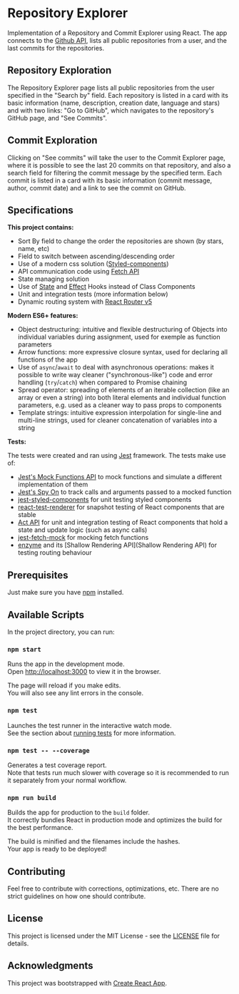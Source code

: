 # Repository Explorer

Implementation of a Repository and Commit Explorer using React. The app connects to the [Github API](https://developer.github.com/v3/), lists all public repositories from a user, and the last commits for the repositories.

## Repository Exploration

The Repository Explorer page lists all public repositories from the user specified in the "Search by" field. Each repository is listed in a card with its basic information (name, description, creation date, language and stars) and with two links: "Go to GitHub", which navigates to the repository's GitHub page, and "See Commits".

## Commit Exploration

Clicking on "See commits" will take the user to the Commit Explorer page, where it is possible to see the last 20 commits on that repository, and also a search field for filtering the commit message by the specified term. Each commit is listed in a card with its basic information (commit message, author, commit date) and a link to see the commit on GitHub.

## Specifications

**This project contains:**

- Sort By field to change the order the repositories are shown (by stars, name, etc)
- Field to switch between ascending/descending order
- Use of a modern css solution ([Styled-components](https://www.styled-components.com/))
- API communication code using [Fetch API](https://developer.mozilla.org/en-US/docs/Web/API/Fetch_API)
- State managing solution
- Use of [State](https://reactjs.org/docs/hooks-state.html) and [Effect](https://reactjs.org/docs/hooks-effect.html) Hooks instead of Class Components
- Unit and integration tests (more information below)
- Dynamic routing system with [React Router v5](https://reacttraining.com/react-router/)

**Modern ES6+ features:**

- Object destructuring: intuitive and flexible destructuring of Objects into individual variables during assignment, used for exemple as function parameters
- Arrow functions: more expressive closure syntax, used for declaring all functions of the app
- Use of `async`/`await` to deal with asynchronous operations: makes it possible to write way cleaner ("synchronous-like") code and error handling (`try`/`catch`) when compared to Promise chaining
- Spread operator: spreading of elements of an iterable collection (like an array or even a string) into both literal elements and individual function parameters, e.g. used as a cleaner way to pass props to components
- Template strings: intuitive expression interpolation for single-line and multi-line strings, used for cleaner concatenation of variables into a string

**Tests:**

  The tests were created and ran using [Jest](https://jestjs.io/) framework. The tests make use of:
  
- [Jest's Mock Functions API](https://jestjs.io/docs/en/mock-functions.html) to mock functions and simulate a different implementation of them
- [Jest's Spy On](https://jestjs.io/docs/en/jest-object#jestspyonobject-methodname) to track calls and arguments passed to a mocked function
- [jest-styled-components](https://github.com/styled-components/jest-styled-components) for unit testing styled components
- [react-test-renderer](https://reactjs.org/docs/test-renderer.html) for snapshot testing of React components that are stable
- [Act API](https://reactjs.org/docs/test-utils.html#act) for unit and integration testing of React components that hold a state and update logic (such as async calls)
- [jest-fetch-mock](https://github.com/jefflau/jest-fetch-mock) for mocking fetch functions
- [enzyme](https://airbnb.io/enzyme/) and its [Shallow Rendering API](Shallow Rendering API) for testing routing behaviour

## Prerequisites

Just make sure you have [npm](https://www.npmjs.com/get-npm) installed.

## Available Scripts

In the project directory, you can run:

### `npm start`

Runs the app in the development mode.<br>
Open [http://localhost:3000](http://localhost:3000) to view it in the browser.

The page will reload if you make edits.<br>
You will also see any lint errors in the console.

### `npm test`

Launches the test runner in the interactive watch mode.<br>
See the section about [running tests](https://facebook.github.io/create-react-app/docs/running-tests) for more information.

### `npm test -- --coverage`

Generates a test coverage report.<br>
Note that tests run much slower with coverage so it is recommended to run it separately from your normal workflow.

### `npm run build`

Builds the app for production to the `build` folder.<br>
It correctly bundles React in production mode and optimizes the build for the best performance.

The build is minified and the filenames include the hashes.<br>
Your app is ready to be deployed!

## Contributing

Feel free to contribute with corrections, optimizations, etc. There are no strict guidelines on how one should contribute.

## License

This project is licensed under the MIT License - see the [LICENSE](LICENSE) file for details.

## Acknowledgments

This project was bootstrapped with [Create React App](https://github.com/facebook/create-react-app).
